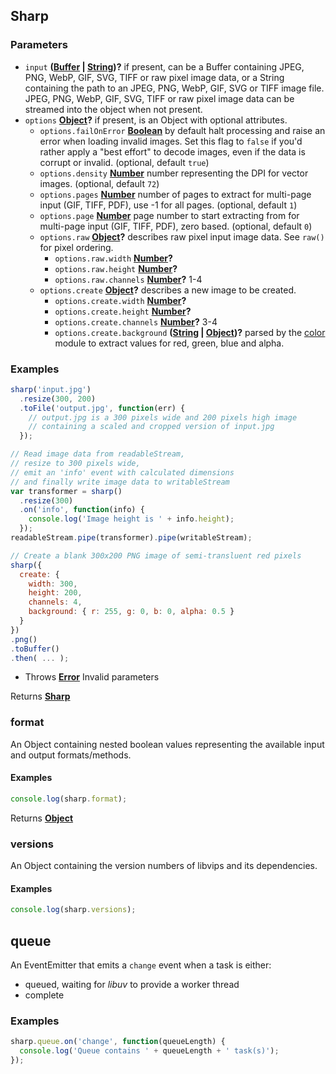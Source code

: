 <!-- Generated by documentation.js. Update this documentation by updating the source code. -->

## Sharp

### Parameters

-   `input` **([Buffer][1] \| [String][2])?** if present, can be
     a Buffer containing JPEG, PNG, WebP, GIF, SVG, TIFF or raw pixel image data, or
     a String containing the path to an JPEG, PNG, WebP, GIF, SVG or TIFF image file.
     JPEG, PNG, WebP, GIF, SVG, TIFF or raw pixel image data can be streamed into the object when not present.
-   `options` **[Object][3]?** if present, is an Object with optional attributes.
    -   `options.failOnError` **[Boolean][4]** by default halt processing and raise an error when loading invalid images.
         Set this flag to `false` if you'd rather apply a "best effort" to decode images, even if the data is corrupt or invalid. (optional, default `true`)
    -   `options.density` **[Number][5]** number representing the DPI for vector images. (optional, default `72`)
    -   `options.pages` **[Number][5]** number of pages to extract for multi-page input (GIF, TIFF, PDF), use -1 for all pages. (optional, default `1`)
    -   `options.page` **[Number][5]** page number to start extracting from for multi-page input (GIF, TIFF, PDF), zero based. (optional, default `0`)
    -   `options.raw` **[Object][3]?** describes raw pixel input image data. See `raw()` for pixel ordering.
        -   `options.raw.width` **[Number][5]?** 
        -   `options.raw.height` **[Number][5]?** 
        -   `options.raw.channels` **[Number][5]?** 1-4
    -   `options.create` **[Object][3]?** describes a new image to be created.
        -   `options.create.width` **[Number][5]?** 
        -   `options.create.height` **[Number][5]?** 
        -   `options.create.channels` **[Number][5]?** 3-4
        -   `options.create.background` **([String][2] \| [Object][3])?** parsed by the [color][6] module to extract values for red, green, blue and alpha.

### Examples

```javascript
sharp('input.jpg')
  .resize(300, 200)
  .toFile('output.jpg', function(err) {
    // output.jpg is a 300 pixels wide and 200 pixels high image
    // containing a scaled and cropped version of input.jpg
  });
```

```javascript
// Read image data from readableStream,
// resize to 300 pixels wide,
// emit an 'info' event with calculated dimensions
// and finally write image data to writableStream
var transformer = sharp()
  .resize(300)
  .on('info', function(info) {
    console.log('Image height is ' + info.height);
  });
readableStream.pipe(transformer).pipe(writableStream);
```

```javascript
// Create a blank 300x200 PNG image of semi-transluent red pixels
sharp({
  create: {
    width: 300,
    height: 200,
    channels: 4,
    background: { r: 255, g: 0, b: 0, alpha: 0.5 }
  }
})
.png()
.toBuffer()
.then( ... );
```

-   Throws **[Error][7]** Invalid parameters

Returns **[Sharp][8]** 

### format

An Object containing nested boolean values representing the available input and output formats/methods.

#### Examples

```javascript
console.log(sharp.format);
```

Returns **[Object][3]** 

### versions

An Object containing the version numbers of libvips and its dependencies.

#### Examples

```javascript
console.log(sharp.versions);
```

## queue

An EventEmitter that emits a `change` event when a task is either:

-   queued, waiting for _libuv_ to provide a worker thread
-   complete

### Examples

```javascript
sharp.queue.on('change', function(queueLength) {
  console.log('Queue contains ' + queueLength + ' task(s)');
});
```

[1]: https://nodejs.org/api/buffer.html

[2]: https://developer.mozilla.org/docs/Web/JavaScript/Reference/Global_Objects/String

[3]: https://developer.mozilla.org/docs/Web/JavaScript/Reference/Global_Objects/Object

[4]: https://developer.mozilla.org/docs/Web/JavaScript/Reference/Global_Objects/Boolean

[5]: https://developer.mozilla.org/docs/Web/JavaScript/Reference/Global_Objects/Number

[6]: https://www.npmjs.org/package/color

[7]: https://developer.mozilla.org/docs/Web/JavaScript/Reference/Global_Objects/Error

[8]: #sharp
